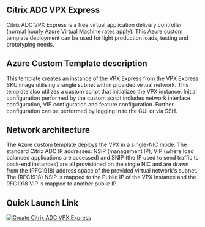 ## Citrix ADC VPX Express

Citrix ADC VPX Express is a free virtual application delivery controller (normal hourly Azure Virtual Machine rates apply). This Azure custom template deployment can be used for light production loads, testing and prototyping needs.

## Azure Custom Template description

This template creates an instance of the VPX Express from the VPX Express SKU image utilising a single subnet within provided virtual network. This template also utilizes a custom script that initializes the VPX instance. Initial configuration performed by the custom script includes network interface configuration, VIP configuration and feature configuration. Further configuration can be performed by logging in to the GUI or via SSH.

## Network architecture

The Azure custom template deploys the VPX in a single-NIC mode. The standard Citrix ADC IP addresses: NSIP (management IP), VIP (where load balanced applications are accessed) and SNIP (the IP used to send traffic to back-end instances) are all provisioned on the single NIC and are drawn from the (RFC1918) address space of the provided virtual network's subnet.  The (RFC1918) NSIP is mapped to the Public IP of the VPX Instance and the RFC1918 VIP is mapped to another public IP.

## Quick Launch Link

[![Create Citrix ADC VPX Express](http://azuredeploy.net/deploybutton.png)](https://portal.azure.com/#create/Microsoft.Template/uri/https%3A%2F%2Fraw.githubusercontent.com%2Fcitrix%2Fnetscaler-azure-templates%2Fmaster%2Ftemplates%2Fexpress_single_nic%2FmainTemplate.json)
